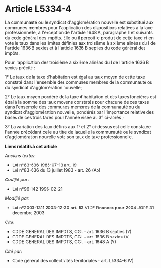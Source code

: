 # Article L5334-4

La communauté ou le syndicat d'agglomération nouvelle est substitué aux communes membres pour l'application des dispositions
relatives à la taxe professionnelle, à l'exception de l'article 1648 A, paragraphe II et suivants du code général des impôts.
Elle ou il perçoit le produit de cette taxe et en vote le taux dans les limites définies aux troisième à sixième alinéas du I
de l'article 1636 B sexies et à l'article 1636 B septies du code général des impôts. 

Pour l'application des troisième à sixième alinéas du I de l'article 1636 B sexies précité : 

1° Le taux de la taxe d'habitation est égal au taux moyen de cette taxe constaté dans l'ensemble des communes membres de la
communauté ou du syndicat d'agglomération nouvelle ; 

2° Le taux moyen pondéré de la taxe d'habitation et des taxes foncières est égal à la somme des taux moyens constatés pour
chacune de ces taxes dans l'ensemble des communes membres de la communauté ou du syndicat d'agglomération nouvelle, pondérés
par l'importance relative des bases de ces trois taxes pour l'année visée au 3° ci-après ; 

3° La variation des taux définis aux 1° et 2° ci-dessus est celle constatée l'année précédant celle au titre de laquelle la
communauté ou le syndicat d'agglomération nouvelle vote son taux de taxe professionnelle.

**Liens relatifs à cet article**

_Anciens textes_:

  - Loi n°83-636 1983-07-13 art. 19
  - Loi n°83-636 du 13 juillet 1983 - art. 26 (Ab)

_Codifié par_:

  - Loi n°96-142 1996-02-21

_Modifié par_:

  - Loi n°2003-1311 2003-12-30 art. 53 VI 2° Finances pour 2004 JORF 31 décembre 2003

_Cite_:

  - CODE GENERAL DES IMPOTS, CGI. - art. 1636 B septies (V)
  - CODE GENERAL DES IMPOTS, CGI. - art. 1636 B sexies (V)
  - CODE GENERAL DES IMPOTS, CGI. - art. 1648 A (V)

_Cité par_:

  - Code général des collectivités territoriales - art. L5334-6 (V)
